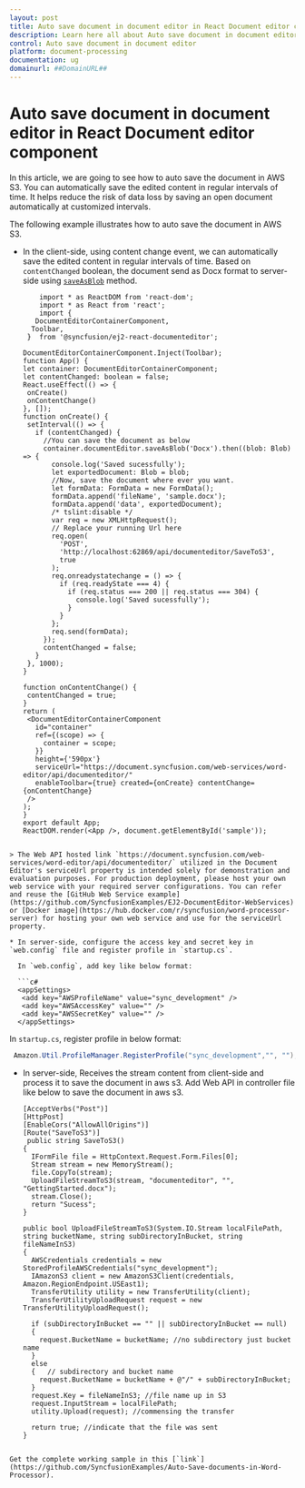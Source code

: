 ```yaml
---
layout: post
title: Auto save document in document editor in React Document editor component | Syncfusion
description: Learn here all about Auto save document in document editor in Syncfusion React Document editor component of Syncfusion Essential JS 2 and more.
control: Auto save document in document editor 
platform: document-processing
documentation: ug
domainurl: ##DomainURL##
---
```


# Auto save document in document editor in React Document editor component

In this article, we are going to see how to auto save the document in AWS S3. You can automatically save the edited content in regular intervals of time. It helps reduce the risk of data loss by saving an open document automatically at customized intervals.

The following example illustrates how to auto save the document in AWS S3.

* In the client-side, using content change event, we can automatically save the edited content in regular intervals of time. Based on `contentChanged` boolean, the document send as Docx format to server-side using [`saveAsBlob`](https://ej2.syncfusion.com/react/documentation/api/document-editor#saveasblob) method.

   ```
       import * as ReactDOM from 'react-dom';
       import * as React from 'react';
       import {
      DocumentEditorContainerComponent,
     Toolbar,
    }  from '@syncfusion/ej2-react-documenteditor';

  DocumentEditorContainerComponent.Inject(Toolbar);
  function App() {
  let container: DocumentEditorContainerComponent;
  let contentChanged: boolean = false;
  React.useEffect(() => {
    onCreate()
    onContentChange()
  }, []);
  function onCreate() {
    setInterval(() => {
      if (contentChanged) {
        //You can save the document as below
        container.documentEditor.saveAsBlob('Docx').then((blob: Blob) => {
          console.log('Saved sucessfully');
          let exportedDocument: Blob = blob;
          //Now, save the document where ever you want.
          let formData: FormData = new FormData();
          formData.append('fileName', 'sample.docx');
          formData.append('data', exportedDocument);
          /* tslint:disable */
          var req = new XMLHttpRequest();
          // Replace your running Url here
          req.open(
            'POST',
            'http://localhost:62869/api/documenteditor/SaveToS3',
            true
          );
          req.onreadystatechange = () => {
            if (req.readyState === 4) {
              if (req.status === 200 || req.status === 304) {
                console.log('Saved sucessfully');
              }
            }
          };
          req.send(formData);
        });
        contentChanged = false;
      }
    }, 1000);
  }

  function onContentChange() {
    contentChanged = true;
  }
  return (
    <DocumentEditorContainerComponent
      id="container"
      ref={(scope) => {
        container = scope;
      }}
      height={'590px'}
      serviceUrl="https://document.syncfusion.com/web-services/word-editor/api/documenteditor/"
      enableToolbar={true} created={onCreate} contentChange={onContentChange}
    />
   );
  }
  export default App;
  ReactDOM.render(<App />, document.getElementById('sample'));
 ```
 
> The Web API hosted link `https://document.syncfusion.com/web-services/word-editor/api/documenteditor/` utilized in the Document Editor's serviceUrl property is intended solely for demonstration and evaluation purposes. For production deployment, please host your own web service with your required server configurations. You can refer and reuse the [GitHub Web Service example](https://github.com/SyncfusionExamples/EJ2-DocumentEditor-WebServices) or [Docker image](https://hub.docker.com/r/syncfusion/word-processor-server) for hosting your own web service and use for the serviceUrl property.

* In server-side, configure the access key and secret key in `web.config` file and register profile in `startup.cs`.

   In `web.config`, add key like below format:

   ```c#
   <appSettings>
    <add key="AWSProfileName" value="sync_development" />
    <add key="AWSAccessKey" value="" />
    <add key="AWSSecretKey" value="" />
   </appSettings>
  ```

In `startup.cs`, register profile in below format:

  ```c#
   Amazon.Util.ProfileManager.RegisterProfile("sync_development","", "");
  ```

* In server-side, Receives the stream content from client-side and process it to save the document in aws s3. Add Web API in controller file like below to save the document in aws s3.

  ```
  [AcceptVerbs("Post")]
  [HttpPost]
  [EnableCors("AllowAllOrigins")]
  [Route("SaveToS3")]
   public string SaveToS3()
  {
    IFormFile file = HttpContext.Request.Form.Files[0];
    Stream stream = new MemoryStream();
    file.CopyTo(stream);
    UploadFileStreamToS3(stream, "documenteditor", "", "GettingStarted.docx");
    stream.Close();
    return "Sucess";
  }

  public bool UploadFileStreamToS3(System.IO.Stream localFilePath, string bucketName, string subDirectoryInBucket, string fileNameInS3)
  {
    AWSCredentials credentials = new StoredProfileAWSCredentials("sync_development");
    IAmazonS3 client = new AmazonS3Client(credentials, Amazon.RegionEndpoint.USEast1);
    TransferUtility utility = new TransferUtility(client);
    TransferUtilityUploadRequest request = new TransferUtilityUploadRequest();

    if (subDirectoryInBucket == "" || subDirectoryInBucket == null)
    {
      request.BucketName = bucketName; //no subdirectory just bucket name  
    }
    else
    {   // subdirectory and bucket name  
      request.BucketName = bucketName + @"/" + subDirectoryInBucket;
    }
    request.Key = fileNameInS3; //file name up in S3  
    request.InputStream = localFilePath;
    utility.Upload(request); //commensing the transfer  

    return true; //indicate that the file was sent  
  } 
 ```

Get the complete working sample in this [`link`](https://github.com/SyncfusionExamples/Auto-Save-documents-in-Word-Processor).
